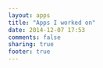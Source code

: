 ```yaml
---
layout: apps
title: "Apps I worked on"
date: 2014-12-07 17:53
comments: false
sharing: true
footer: true
---
```


